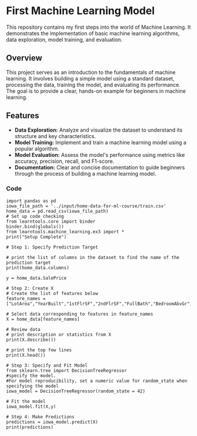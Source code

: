 # First Machine Learning Model

This repository contains my first steps into the world of Machine Learning. It demonstrates the implementation of basic machine learning algorithms, data exploration, model training, and evaluation.

## Overview

This project serves as an introduction to the fundamentals of machine learning. It involves building a simple model using a standard dataset, processing the data, training the model, and evaluating its performance. The goal is to provide a clear, hands-on example for beginners in machine learning.

## Features

- **Data Exploration:** Analyze and visualize the dataset to understand its structure and key characteristics.
- **Model Training:** Implement and train a machine learning model using a popular algorithm.
- **Model Evaluation:** Assess the model's performance using metrics like accuracy, precision, recall, and F1-score.
- **Documentation:** Clear and concise documentation to guide beginners through the process of building a machine learning model.

### Code
```
import pandas as pd
iowa_file_path = '../input/home-data-for-ml-course/train.csv'
home_data = pd.read_csv(iowa_file_path)
# Set up code checking
from learntools.core import binder
binder.bind(globals())
from learntools.machine_learning.ex3 import *
print("Setup Complete")

# Step 1: Specify Prediction Target

# print the list of columns in the dataset to find the name of the prediction target
print(home_data.columns)

y = home_data.SalePrice

# Step 2: Create X
# Create the list of features below
feature_names = ["LotArea","YearBuilt","1stFlrSF","2ndFlrSF","FullBath","BedroomAbvGr","TotRmsAbvGrd"]

# Select data corresponding to features in feature_names
X = home_data[feature_names]

# Review data
# print description or statistics from X
print(X.describe())

# print the top few lines
print(X.head())

# Step 3: Specify and Fit Model 
from sklearn.tree import DecisionTreeRegressor
#specify the model. 
#For model reproducibility, set a numeric value for random_state when specifying the model
iowa_model = DecisionTreeRegressor(random_state = 42)

# Fit the model
iowa_model.fit(X,y)

# Step 4: Make Predictions
predictions = iowa_model.predict(X)
print(predictions)

```


